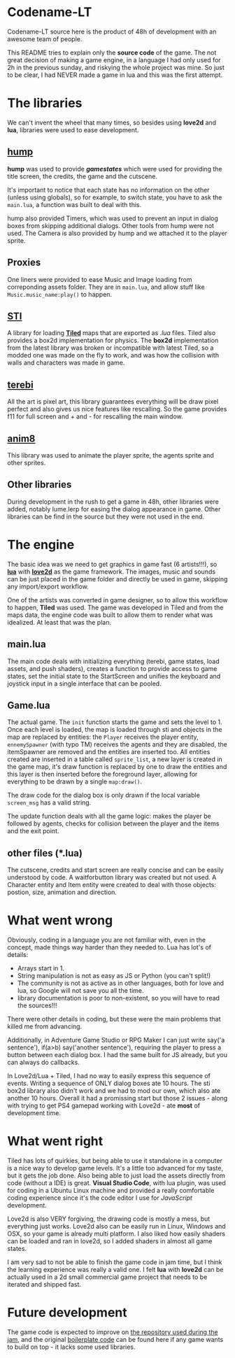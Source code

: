 # Codename-LT

Codename-LT source here is the product of 48h of development with an awesome team of people.

This README tries to explain only the **source code** of the game. The not great decision of
making a game engine, in a language I had only used for 2h in the previous sunday, and riskying the 
whole project was mine. So just to be clear, I had NEVER made a game in lua and this was the first attempt. 

# The libraries

We can't invent the wheel that many times, so besides using **love2d** and **lua**, libraries were used
to ease development.

## [hump](https://github.com/vrld/hump) 

**hump** was used to provide ***gamestates*** which were used for providing the title screen, 
the credits, the game and the cutscene. 

It's important to notice that each state has no information on the other (unless using globals),
so for example, to switch state, you have to ask the `main.lua`, a function was built to deal with this.

hump also provided Timers, which was used to prevent an input in dialog boxes from skipping additional 
dialogs. Other tools from hump were not used. The Camera is also provided by hump and we attached it to
the player sprite.

## Proxies

One liners were provided to ease Music and Image loading from correponding assets folder. 
They are in `main.lua`, and allow stuff like `Music.music_name:play()` to happen.

## [STI](https://github.com/karai17/Simple-Tiled-Implementation) 

A library for loading [**Tiled**](http://www.mapeditor.org/) maps that are exported as *.lua* files.
Tiled also provides a box2d implementation for physics. The **box2d** implementation from the latest library
was broken or incompatible with latest Tiled, so a modded one was made on the fly to work, and was
how the collision with walls and characters was made in game.

## [terebi](https://github.com/oniietzschan/terebi)

All the art is pixel art, this library guarantees everything will be draw pixel perfect and also
gives us nice features like rescalling. So the game provides f11 for full screen and + and - for rescalling
the main window.

## [anim8](https://github.com/kikito/anim8)

This library was used to animate the player sprite, the agents sprite and other sprites.

## Other libraries

During development in the rush to get a game in 48h, other libraries were added, notably lume.lerp for
easing the dialog appearance in game. Other libraries can be find in the source but they were not used in the end.

# The engine

The basic idea was we need to get graphics in game fast (6 artists!!!), so [**lua**](https://www.lua.org/) with 
[**love2d**](https://love2d.org/) as the game framework. The images, music and sounds can be just placed in the
game folder and directly be used in game, skipping any import/export workflow. 

One of the artists was converted in game designer, so to allow this workflow to happen, **Tiled** was used.
The game was developed in Tiled and from the maps data, the engine code was built to allow them to render
what was idealized. At least that was the plan.

## main.lua

The main code deals with initializing everything (terebi, game states, load assets, and push shaders), 
creates a function to provide access to game states, set the initial state to the StartScreen and unifies 
the keyboard and joystick input in a single interface that can be pooled.

## Game.lua

The actual game. The `init` function starts the game and sets the level to 1. Once each level is loaded,
the map is loaded through sti and objects in the map are replaced by entities: the `Player` receives the 
player entity, `ennemySpawner` (with typo TM) receives the agents and they are disabled, the itemSpawner 
are removed and the entities are inserted too. All entities created are inserted in a table called `sprite_list`,
a new layer is created in the game map, it's draw function is replaced by one to draw the entities and this 
layer is then inserted before the foreground layer, allowing for everything to be drawn by a single `map:draw()`.

The draw code for the dialog box is only drawn if the local variable `screen_msg` has a valid string.

The update function deals with all the game logic: makes the player be followed by agents, checks for collision
between the player and the items and the exit point.

## other files (*.lua)

The cutscene, credits and start screen are really concise and can be easily understood by code. A waitforbutton library
was created but not used. A Character entity and Item entity were created to deal with those objects: postion, size,
animation and direction.

# What went wrong 

Obviously, coding in a language you are not familiar with, even in the concept, made things way harder than
they needed to. Lua has lot's of details:

- Arrays start in 1.
- String manipulation is not as easy as JS or Python (you can't split!)
- The community is not as active as in other languages, both for love and lua, so Google will not save you all the time.
- library documentation is poor to non-existent, so you will have to read the sources!!!

There were other details in coding, but these were the main problems that killed me from advancing.

Additionally, in Adventure Game Studio or RPG Maker I can just write say('a sentence'), if(a>b) say('another sentence'),
requiring the player to press a button between each dialog box. I had the same built for JS already, but you can always do
callbacks. 

In Love2d/Lua + Tiled, I had no way to easily express this sequence of events. Writing a sequence of ONLY dialog boxes ate 
10 hours. The sti box2d library also didn't work and we had to mod our own, which also ate another 10 hours. Overall it
had a promissing start but those 2 issues - along with trying to get PS4 gamepad working with Love2d - ate **most** of 
development time.

# What went right 

Tiled has lots of quirkies, but being able to use it standalone in a computer is a nice way to develop game levels.
It's a little too advanced for my taste, but it gets the job done. Also being able to just load the assets directly 
from code (without a IDE) is great. **Visual Studio Code**, with lua plugin, was used for coding in a Ubuntu Linux 
machine and provided a really comfortable coding experience since it's the code editor I use for *JavaScript* development.

Love2d is also VERY forgiving, the drawing code is mostly a mess, but everything just works. Love2d also can be easily
run in Linux, Windows and OSX, so your game is already multi platform. I also liked how easily shaders can be loaded
and ran in love2d, so I added shaders in almost all game states.

I am very sad to not be able to finish the game code in jam time, but I think the learning experience was really a valid
one. I felt **lua** with **love2d** can be actually used in a 2d small commercial game project that needs to be iterated
and shipped fast.

# Future development

The game code is expected to improve on [the repository used during the jam](https://github.com/RafaelGiordanno/ggj18zodiac),
and the original [boilerplate code](https://github.com/ericoporto/myFirstLove) can be found here if any game wants to build
on top - it lacks some used libraries.

